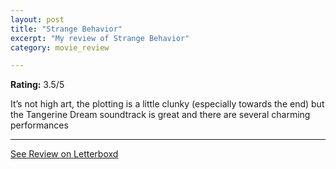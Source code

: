 ```yaml
---
layout: post
title: "Strange Behavior"
excerpt: "My review of Strange Behavior"
category: movie_review

---
```


**Rating:** 3.5/5

It’s not high art, the plotting is a little clunky (especially towards the end) but the Tangerine Dream soundtrack is great and there are several charming performances

<hr>

[See Review on Letterboxd](https://boxd.it/1qOoyj)
